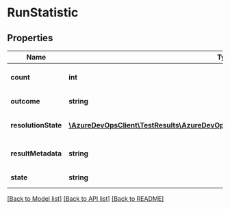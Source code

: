# RunStatistic

## Properties
Name | Type | Description | Notes
------------ | ------------- | ------------- | -------------
**count** | **int** | Test result count fo the given outcome. | [optional] 
**outcome** | **string** | Test result outcome | [optional] 
**resolutionState** | [**\AzureDevOpsClient\TestResults\AzureDevOpsClient\TestResults\Model\TestResolutionState**](TestResolutionState.md) | Test run Resolution State. | [optional] 
**resultMetadata** | **string** | ResultMetadata for the given outcome/count. | [optional] 
**state** | **string** | State of the test run | [optional] 

[[Back to Model list]](../README.md#documentation-for-models) [[Back to API list]](../README.md#documentation-for-api-endpoints) [[Back to README]](../README.md)



